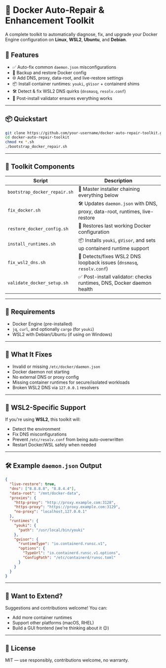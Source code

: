 # 🐳 Docker Auto-Repair & Enhancement Toolkit

A complete toolkit to automatically diagnose, fix, and upgrade your Docker Engine configuration on **Linux**, **WSL2**, **Ubuntu**, and **Debian**.

## 🚀 Features

- ✅ Auto-fix common `daemon.json` misconfigurations
- 🔁 Backup and restore Docker config
- 🌐 Add DNS, proxy, data-root, and live-restore settings
- 📦 Install container runtimes: `youki`, `gVisor` + containerd shims
- 🛠 Detect & fix WSL2 DNS quirks (`dnsmasq`, `resolv.conf`)
- 🧪 Post-install validator ensures everything works

---

## 📦 Quickstart

```bash
git clone https://github.com/your-username/docker-auto-repair-toolkit.git
cd docker-auto-repair-toolkit
chmod +x *.sh
./bootstrap_docker_repair.sh
```

---

## 🔧 Toolkit Components

| Script                        | Description                                                                 |
|------------------------------|-----------------------------------------------------------------------------|
| `bootstrap_docker_repair.sh` | 🧙 Master installer chaining everything below                               |
| `fix_docker.sh`              | 🛠 Updates `daemon.json` with DNS, proxy, data-root, runtimes, live-restore |
| `restore_docker_config.sh`   | 🧯 Restores last working Docker configuration                              |
| `install_runtimes.sh`        | 📦 Installs `youki`, `gVisor`, and sets up containerd runtime support      |
| `fix_wsl2_dns.sh`            | 🧰 Detects/fixes WSL2 DNS loopback issues (`dnsmasq`, `resolv.conf`)       |
| `validate_docker_setup.sh`   | ✅ Post-install validator: checks runtimes, DNS, Docker daemon health      |

---

## 🧠 Requirements

- Docker Engine (pre-installed)
- `jq`, `curl`, and optionally `cargo` (for `youki`)
- WSL2 with Debian/Ubuntu (if using on Windows)

---

## 🧪 What It Fixes

- Invalid or missing `/etc/docker/daemon.json`
- Docker daemon not starting
- No external DNS or proxy config
- Missing container runtimes for secure/isolated workloads
- Broken WSL2 DNS via `127.0.0.1` resolvers

---

## 🐧 WSL2-Specific Support

If you're using **WSL2**, this toolkit will:
- Detect the environment
- Fix DNS misconfigurations
- Prevent `/etc/resolv.conf` from being auto-overwritten
- Restart Docker/WSL safely when needed

---

## 🛠 Example `daemon.json` Output

```json
{
  "live-restore": true,
  "dns": ["8.8.8.8", "8.8.4.4"],
  "data-root": "/mnt/docker-data",
  "proxies": {
    "http-proxy": "http://proxy.example.com:3128",
    "https-proxy": "https://proxy.example.com:3129",
    "no-proxy": "localhost,127.0.0.1"
  },
  "runtimes": {
    "youki": {
      "path": "/usr/local/bin/youki"
    },
    "gvisor": {
      "runtimeType": "io.containerd.runsc.v1",
      "options": {
        "TypeUrl": "io.containerd.runsc.v1.options",
        "ConfigPath": "/etc/containerd/runsc.toml"
      }
    }
  }
}
```

---

## 🧰 Want to Extend?

Suggestions and contributions welcome! You can:
- Add more container runtimes
- Support other platforms (macOS, RHEL)
- Build a GUI frontend (we're thinking about it 😉)

---

## 📜 License

MIT — use responsibly, contributions welcome, no warranty.
